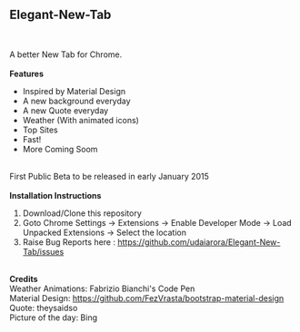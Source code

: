 <h2>Elegant-New-Tab</h2><br>

A better New Tab for Chrome. <br><br>
<b>Features</b><br>
- Inspired by Material Design <br>
- A new background everyday <br>
- A new Quote everyday <br>
- Weather (With animated icons)<br>
- Top Sites <br>
- Fast! <br>
- More Coming Soom <br><br>

First Public Beta to be released in early January 2015 <br><br>
<b>Installation Instructions </b><br>
1. Download/Clone this repository <br>
2. Goto Chrome Settings -> Extensions -> Enable Developer Mode -> Load Unpacked Extensions -> Select the location <br>
3. Raise Bug Reports here : https://github.com/udaiarora/Elegant-New-Tab/issues <br><br>

<b>Credits</b> <br>
Weather Animations: Fabrizio Bianchi's Code Pen <br>
Material Design: https://github.com/FezVrasta/bootstrap-material-design <br>
Quote: theysaidso <br>
Picture of the day: Bing <br>